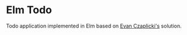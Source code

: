# Elm Todo

Todo application implemented in Elm based on [Evan Czaplicki's](https://github.com/evancz/elm-todomvc) solution.
